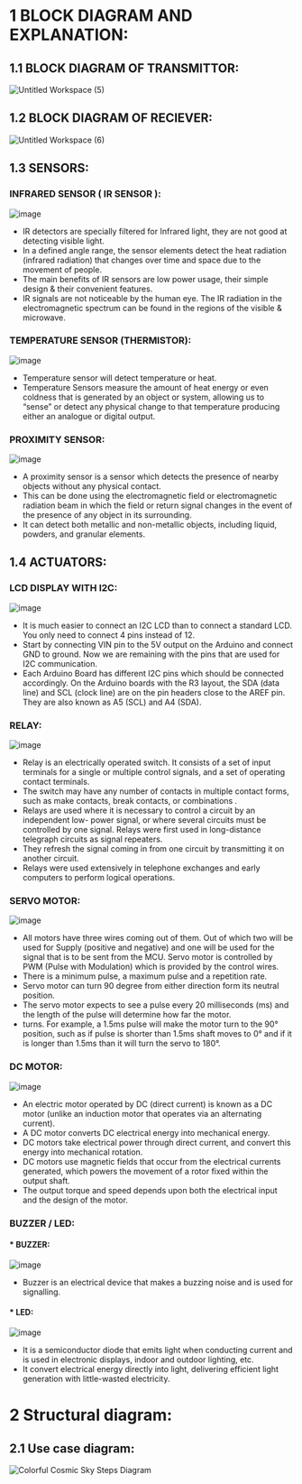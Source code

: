 # 1 BLOCK DIAGRAM AND EXPLANATION:

## 1.1 BLOCK DIAGRAM OF TRANSMITTOR:


 ![Untitled Workspace (5)](https://user-images.githubusercontent.com/98894505/155832250-28a10bb4-6a06-4893-b8ae-992a323f4fd9.jpg)

## 1.2 BLOCK DIAGRAM OF RECIEVER:

![Untitled Workspace (6)](https://user-images.githubusercontent.com/98894505/155832356-38b51b3f-4279-45a1-87ff-d764dc221093.jpg)

## 1.3 SENSORS:

### INFRARED SENSOR ( IR SENSOR ):

![image](https://user-images.githubusercontent.com/98894505/155832462-2b0ab8fb-b320-46ca-90a8-863e65ee05d9.png)

* IR detectors are specially filtered for Infrared light, they are not good at detecting visible light. 
*  In a defined angle range, the sensor elements detect the heat radiation (infrared radiation) that changes over time and space due to the movement of people. 
*  The main benefits of IR sensors are low power usage, their simple design & their convenient features.
*  IR signals are not noticeable by the human eye. The IR radiation in the electromagnetic spectrum can be found in the regions of the visible & microwave.

### TEMPERATURE SENSOR (THERMISTOR):

![image](https://user-images.githubusercontent.com/98894505/155832711-e698b88f-cd6a-4257-a61b-836c875befb0.png)

* Temperature sensor will detect temperature or heat.
* Temperature Sensors measure the amount of heat energy or even coldness that is generated by an object or system, allowing us to “sense” or detect any physical change to that temperature producing either an analogue or digital output.

### PROXIMITY SENSOR:

![image](https://user-images.githubusercontent.com/98894505/155832795-d4249bb6-5201-4f60-ad03-3b12d94fdd30.png)

* A proximity sensor is a sensor which detects the presence of nearby objects without any physical contact.
* This can be done using the electromagnetic field or electromagnetic radiation beam in which the field or return signal changes in the event of the presence of any object in its surrounding.
*  It can detect both metallic and non-metallic objects, including liquid, powders, and granular elements.

## 1.4 ACTUATORS:

### LCD DISPLAY WITH I2C:

![image](https://user-images.githubusercontent.com/98894505/155833089-736af26a-2e1c-42a9-8716-767bb738d5e4.png)

* It is much easier to connect an I2C LCD than to connect a standard LCD. You only need to connect 4 pins instead of 12. 
* Start by connecting VIN pin to the 5V output on the Arduino and connect GND to ground. Now we are remaining with the pins that are used for I2C communication.  
* Each Arduino Board has different I2C pins which should be connected accordingly. On the Arduino boards with the R3 layout, the SDA (data line) and SCL (clock line) are on the pin headers close to the AREF pin. They are also known as A5 (SCL) and A4 (SDA).

### RELAY:
 
 ![image](https://user-images.githubusercontent.com/98894505/155833338-ebb53f30-77b7-4711-b8a2-162c66d7c5c3.png)

* Relay is an electrically operated switch. It consists of a set of input terminals for a single or multiple control signals, and a set of operating contact terminals. 
* The switch may have any number of contacts in multiple contact forms, such as make contacts, break contacts, or combinations . 
* Relays are used where it is necessary to control a circuit by an independent low- power signal, or where several circuits must be controlled by one signal. Relays were first used in long-distance telegraph circuits as signal repeaters. 
* They refresh the signal coming in from one circuit by transmitting it on another circuit.
*  Relays were used extensively in telephone exchanges and early computers to perform logical operations.

### SERVO MOTOR:

![image](https://user-images.githubusercontent.com/98894505/155833477-f6cff770-562f-4f35-bf29-e12c154c9b26.png)

* All motors have three wires coming out of them. Out of which two will be used for Supply (positive and negative) and one will be used for the signal that is to be sent from the MCU. Servo motor is controlled by PWM (Pulse with Modulation) which is provided by the control wires. 
* There is a minimum pulse, a maximum pulse and a repetition rate. 
* Servo motor can turn 90 degree from either direction form its neutral position. 
* The servo motor expects to see a pulse every 20 milliseconds (ms) and the length of the pulse will determine how far the motor.
* turns. For example, a 1.5ms pulse will make the motor turn to the 90° position, such as if pulse is shorter than 1.5ms shaft moves to 0° and if it is longer than 1.5ms than it will turn the servo to 180°.

### DC MOTOR:

![image](https://user-images.githubusercontent.com/98894505/155833646-c45c059a-7933-47f9-a0be-b2afdbf728fb.png)

* An electric motor operated by DC (direct current) is known as a DC motor (unlike an induction motor that operates via an alternating current). 
* A DC motor converts DC electrical energy into mechanical energy.
* DC motors take electrical power through direct current, and convert this energy into mechanical rotation.
* DC motors use magnetic fields that occur from the electrical currents generated, which powers the movement of a rotor fixed within the output shaft. 
* The output torque and speed depends upon both the electrical input and the design of the motor.

### BUZZER / LED:

#### * BUZZER:

![image](https://user-images.githubusercontent.com/98894505/155834243-fb2cf070-591b-4fef-a4be-fd1e6c034ed5.png)

* Buzzer is an electrical device that makes a buzzing noise and is used for signalling.

#### * LED:

![image](https://user-images.githubusercontent.com/98894505/155834140-3dc2e1b2-346e-4315-90e7-ac6d9a841297.png)

* It is a semiconductor diode that emits light when conducting current and is used in electronic displays, indoor and outdoor lighting, etc.
* It convert electrical energy directly into light, delivering efficient light generation with little-wasted electricity.

# 2 Structural diagram:

## 2.1 Use case diagram:

![Colorful Cosmic Sky Steps Diagram](https://user-images.githubusercontent.com/98894505/157034848-bd077248-ce46-45d4-b874-685ab6161409.png)










